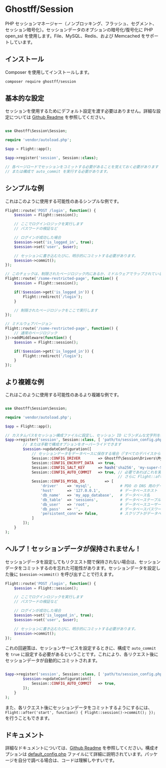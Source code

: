 # Ghostff/Session

PHP セッションマネージャー（ノンブロッキング、フラッシュ、セグメント、セッション暗号化）。セッションデータのオプションの暗号化/復号化に PHP open_ssl を使用します。File、MySQL、Redis、および Memcached をサポートしています。

## インストール

Composer を使用してインストールします。

```bash
composer require ghostff/session
```

## 基本的な設定

セッションを使用するためにデフォルト設定を渡す必要はありません。詳細な設定については [Github Readme](https://github.com/Ghostff/Session) を参照してください。

```php

use Ghostff\Session\Session;

require 'vendor/autoload.php';

$app = Flight::app();

$app->register('session', Session::class);

// 各ページロードでセッションをコミットする必要があることを覚えておく必要があります
// または構成で auto_commit を実行する必要があります。
```

## シンプルな例

これはこのように使用する可能性のあるシンプルな例です。

```php
Flight::route('POST /login', function() {
	$session = Flight::session();

	// ここでログインロジックを実行します
	// パスワードの検証など

	// ログインが成功した場合
	$session->set('is_logged_in', true);
	$session->set('user', $user);

	// セッションに書き込むたびに、明示的にコミットする必要があります。
	$session->commit();
});

// このチェックは、制限されたページロジック内にあるか、ミドルウェアでラップされているかもしれません。
Flight::route('/some-restricted-page', function() {
	$session = Flight::session();

	if(!$session->get('is_logged_in')) {
		Flight::redirect('/login');
	}

	// 制限されたページロジックをここで実行します
});

// ミドルウェアバージョン
Flight::route('/some-restricted-page', function() {
	// 通常のページロジック
})->addMiddleware(function() {
	$session = Flight::session();

	if(!$session->get('is_logged_in')) {
		Flight::redirect('/login');
	}
});
```

## より複雑な例

これはこのように使用する可能性のあるより複雑な例です。

```php

use Ghostff\Session\Session;

require 'vendor/autoload.php';

$app = Flight::app();

// カスタムパスをセッション構成ファイルに設定し、セッション ID にランダムな文字列を指定します
$app->register('session', Session::class, [ 'path/to/session_config.php', bin2hex(random_bytes(32)) ], function(Session $session) {
		// または手動で構成オプションをオーバーライドできます
		$session->updateConfiguration([
			// セッションデータをデータベースに保存する場合（「すべてのデバイスからログアウトする」などの機能が必要な場合に適しています）
			Session::CONFIG_DRIVER        => Ghostff\Session\Drivers\MySql::class,
			Session::CONFIG_ENCRYPT_DATA  => true,
			Session::CONFIG_SALT_KEY      => hash('sha256', 'my-super-S3CR3T-salt'), // これを別のものに変更してください
			Session::CONFIG_AUTO_COMMIT   => true, // 必要であればこれを実行するか、session を commit() するのが難しい場合にのみ実行します。
												   // さらに Flight::after('start', function() { Flight::session()->commit(); }); を行うこともできます。
			Session::CONFIG_MYSQL_DS         => [
				'driver'    => 'mysql',             # PDO の DNS 用のデータベースドライバー 例(mysql:host=...;dbname=...)
				'host'      => '127.0.0.1',         # データベースホスト
				'db_name'   => 'my_app_database',   # データベース名
				'db_table'  => 'sessions',          # データベーステーブル
				'db_user'   => 'root',              # データベースユーザー名
				'db_pass'   => '',                  # データベースパスワード
				'persistent_conn'=> false,          # スクリプトがデータベースと通信するたびに新しい接続を確立するオーバーヘッドを避け、より速い Web アプリケーションを実現します。バックサイドを自分で見つけなさい
			]
		]);
	}
);
```

## ヘルプ！セッションデータが保持されません！

セッションデータを設定してもリクエスト間で保持されない場合は、セッションデータをコミットするのを忘れた可能性があります。セッションデータを設定した後に `$session->commit()` を呼び出すことで行えます。

```php
Flight::route('POST /login', function() {
	$session = Flight::session();

	// ここでログインロジックを実行します
	// パスワードの検証など

	// ログインが成功した場合
	$session->set('is_logged_in', true);
	$session->set('user', $user);

	// セッションに書き込むたびに、明示的にコミットする必要があります。
	$session->commit();
});
```

これの回避策は、セッションサービスを設定するときに、構成で `auto_commit` を `true` に設定する必要があるということです。これにより、各リクエスト後にセッションデータが自動的にコミットされます。

```php

$app->register('session', Session::class, [ 'path/to/session_config.php', bin2hex(random_bytes(32)) ], function(Session $session) {
		$session->updateConfiguration([
			Session::CONFIG_AUTO_COMMIT   => true,
		]);
	}
);
```

また、各リクエスト後にセッションデータをコミットするようにするには、`Flight::after('start', function() { Flight::session()->commit(); });` を行うこともできます。

## ドキュメント

詳細なドキュメントについては、[Github Readme](https://github.com/Ghostff/Session) を参照してください。構成オプションは [default_config.php](https://github.com/Ghostff/Session/blob/master/src/default_config.php) ファイルにて詳細に説明されています。パッケージを自分で調べる場合は、コードは理解しやすいです。
